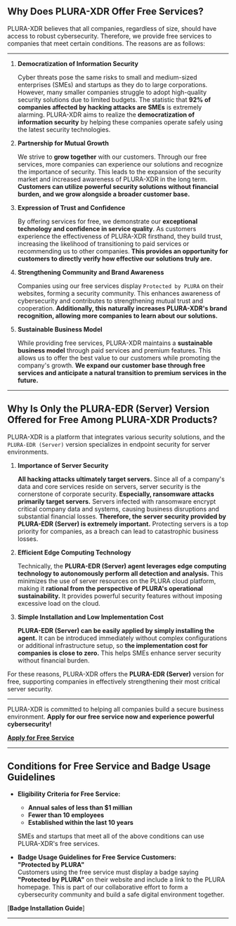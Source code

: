 ## **Why Does PLURA-XDR Offer Free Services?**

PLURA-XDR believes that all companies, regardless of size, should have access to robust cybersecurity. Therefore, we provide free services to companies that meet certain conditions. The reasons are as follows:

---

1. **Democratization of Information Security**

   Cyber threats pose the same risks to small and medium-sized enterprises (SMEs) and startups as they do to large corporations. However, many smaller companies struggle to adopt high-quality security solutions due to limited budgets. The statistic that **92% of companies affected by hacking attacks are SMEs** is extremely alarming. PLURA-XDR aims to realize the **democratization of information security** by helping these companies operate safely using the latest security technologies.

2. **Partnership for Mutual Growth**

   We strive to **grow together** with our customers. Through our free services, more companies can experience our solutions and recognize the importance of security. This leads to the expansion of the security market and increased awareness of PLURA-XDR in the long term. **Customers can utilize powerful security solutions without financial burden, and we grow alongside a broader customer base.**

3. **Expression of Trust and Confidence**

   By offering services for free, we demonstrate our **exceptional technology and confidence in service quality**. As customers experience the effectiveness of PLURA-XDR firsthand, they build trust, increasing the likelihood of transitioning to paid services or recommending us to other companies. **This provides an opportunity for customers to directly verify how effective our solutions truly are.**

4. **Strengthening Community and Brand Awareness**

   Companies using our free services display `Protected by PLURA` on their websites, forming a security community. This enhances awareness of cybersecurity and contributes to strengthening mutual trust and cooperation. **Additionally, this naturally increases PLURA-XDR's brand recognition, allowing more companies to learn about our solutions.**

5. **Sustainable Business Model**

   While providing free services, PLURA-XDR maintains a **sustainable business model** through paid services and premium features. This allows us to offer the best value to our customers while promoting the company's growth. **We expand our customer base through free services and anticipate a natural transition to premium services in the future.**

---

## **Why Is Only the PLURA-EDR (Server) Version Offered for Free Among PLURA-XDR Products?**

PLURA-XDR is a platform that integrates various security solutions, and the `PLURA-EDR (Server)` version specializes in endpoint security for server environments.

1. **Importance of Server Security**

   **All hacking attacks ultimately target servers.** Since all of a company's data and core services reside on servers, server security is the cornerstone of corporate security. **Especially, ransomware attacks primarily target servers.** Servers infected with ransomware encrypt critical company data and systems, causing business disruptions and substantial financial losses. **Therefore, the server security provided by PLURA-EDR (Server) is extremely important.** Protecting servers is a top priority for companies, as a breach can lead to catastrophic business losses.

2. **Efficient Edge Computing Technology**

   Technically, the **PLURA-EDR (Server) agent leverages edge computing technology to autonomously perform all detection and analysis.** This minimizes the use of server resources on the PLURA cloud platform, making it **rational from the perspective of PLURA's operational sustainability.** It provides powerful security features without imposing excessive load on the cloud.

3. **Simple Installation and Low Implementation Cost**

   **PLURA-EDR (Server) can be easily applied by simply installing the agent.** It can be introduced immediately without complex configurations or additional infrastructure setup, so **the implementation cost for companies is close to zero.** This helps SMEs enhance server security without financial burden.

For these reasons, PLURA-XDR offers the **PLURA-EDR (Server)** version for free, supporting companies in effectively strengthening their most critical server security.

---

PLURA-XDR is committed to helping all companies build a secure business environment. **Apply for our free service now and experience powerful cybersecurity!**

[**Apply for Free Service**](https://www.plura.io/signup)

---

## **Conditions for Free Service and Badge Usage Guidelines**

- **Eligibility Criteria for Free Service:**

  - **Annual sales of less than $1 millian**
  - **Fewer than 10 employees**
  - **Established within the last 10 years**

  SMEs and startups that meet all of the above conditions can use PLURA-XDR's free services.

- **Badge Usage Guidelines for Free Service Customers:** </br>
  **"Protected by PLURA"** </br>
  Customers using the free service must display a badge saying **"Protected by PLURA"** on their website and include a link to the PLURA homepage. This is part of our collaborative effort to form a cybersecurity community and build a safe digital environment together.

[**Badge Installation Guide**]

---
